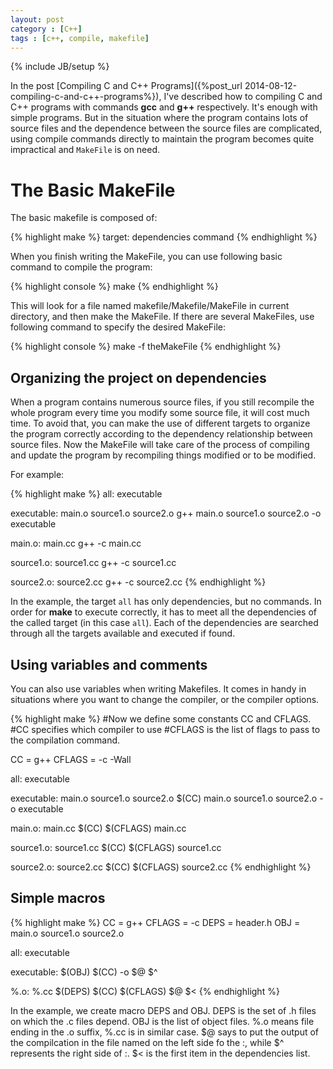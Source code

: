 ```yaml
---
layout: post
category : [C++]
tags : [c++, compile, makefile]
---
```

{% include JB/setup %}

In the post [Compiling C and C++ Programs]({%post_url 2014-08-12-compiling-c-and-c++-programs%}), I've described how to
compiling C and C++ programs with commands **gcc** and **g++** respectively. It's enough with simple programs. But in
the situation where the program contains lots of source files and the dependence between the source files are
complicated, using compile commands directly to maintain the program becomes quite impractical and `MakeFile` is on
need.

# The Basic MakeFile

The basic makefile is composed of:

{% highlight make %}
target: dependencies
    command
{% endhighlight %}

When you finish writing the MakeFile, you can use following basic command to compile the program:

{% highlight console %}
make
{% endhighlight %}

This will look for a file named makefile/Makefile/MakeFile in current directory, and then make the MakeFile. If there
are several MakeFiles, use following command to specify the desired MakeFile:

{% highlight console %}
make -f theMakeFile
{% endhighlight %}

<!-- more -->

## Organizing the project on dependencies

When a program contains numerous source files, if you still recompile the whole program every time you modify some
source file, it will cost much time. To avoid that, you can make the use of different targets to organize the program
correctly according to the dependency relationship between source files. Now the MakeFile will take care of the process
of compiling and update the program by recompiling things modified or to be modified.

For example:

{% highlight make %}
all: executable

executable: main.o source1.o source2.o
    g++ main.o source1.o source2.o -o executable

main.o: main.cc
    g++ -c main.cc

source1.o: source1.cc
    g++ -c source1.cc

source2.o: source2.cc
    g++ -c source2.cc
{% endhighlight %}

In the example, the target `all` has only dependencies, but no commands. In order for **make** to execute correctly, it
has to meet all the dependencies of the called target (in this case `all`). Each of the dependencies are searched
through all the targets available and executed if found.

## Using variables and comments

You can also use variables when writing Makefiles. It comes in handy in situations where you want to change the
compiler, or the compiler options.

{% highlight make %}
#Now we define some constants CC and CFLAGS.
#CC specifies which compiler to use
#CFLAGS is the list of flags to pass to the compilation command.

CC = g++
CFLAGS = -c -Wall

all: executable

executable: main.o source1.o source2.o
    $(CC) main.o source1.o source2.o -o executable

main.o: main.cc
    $(CC) $(CFLAGS) main.cc

source1.o: source1.cc
    $(CC) $(CFLAGS) source1.cc

source2.o: source2.cc
    $(CC) $(CFLAGS) source2.cc
{% endhighlight %}

## Simple macros

{% highlight make %}
CC = g++
CFLAGS = -c
DEPS = header.h
OBJ = main.o source1.o source2.o

all: executable

executable: $(OBJ)
    $(CC) -o $@ $^

%.o: %.cc $(DEPS)
    $(CC) $(CFLAGS) $@ $<
{% endhighlight %}

In the example, we create macro DEPS and OBJ. DEPS is the set of .h files on which the .c files depend. OBJ is the list
of object files. %.o means file ending in the .o suffix, %.cc is in similar case. $@ says to put the output of the
compilcation in the file named on the left side fo the :, while $^ represents the right side of :. $< is the first item
in the dependencies list.